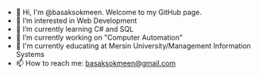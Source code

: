 
- 👋 Hi, I'm @basaksokmeen. Welcome to my GitHub page.
- 👀 I’m interested in Web Development 
- 🌱 I’m currently learning C# and SQL
- 🔭 I’m currently working on "Computer Automation"
- 📘 I'm currently educating at Mersin University/Management Information Systems
- 📫 How to reach me: basaksokmeen@gmail.com


